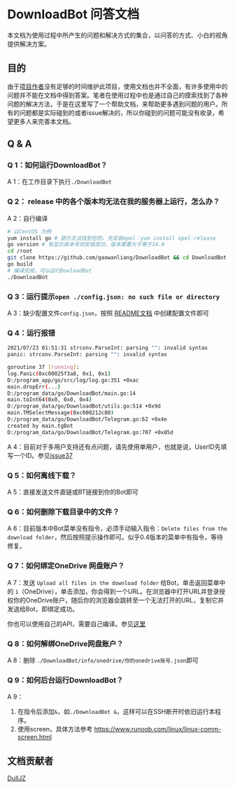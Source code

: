 # DownloadBot 问答文档
本文档为使用过程中所产生的问题和解决方式的集合，以问答的方式、小白的视角提供解决方案。
## 目的
由于[项目作者](https://github.com/gaowanliang)没有足够的时间维护此项目，使用文档也并不全面，有许多使用中的问题并不能在文档中得到答案。笔者在使用过程中也是通过自己的摸索找到了各种问题的解决方法，于是在这里写了一个帮助文档，来帮助更多遇到问题的用户。所有的问题都是实际碰到的或者issue解决的，所以你碰到的问题可能没有收录，希望更多人来完善本文档。
## Q & A

### Q 1：如何运行DownloadBot？

A 1：在工作目录下执行`./DownloadBot`

### Q 2： release 中的各个版本均无法在我的服务器上运行，怎么办？
A 2：自行编译

```bash
# 以CentOS 为例
yum install go # 提示无法找到包的，先安装epel：yum install epel-release
go version # 有显示版本号则安装成功，版本需要大于等于14.0
cd /root
git clone https://github.com/gaowanliang/DownloadBot && cd DownloadBot
go build
# 编译完成，可以运行DowloadBot
./DownloadBot
```

### Q 3：运行提示`open ./config.json: no such file or directory`

A 3：缺少配置文件`config.json`，按照 [README文档](https://github.com/gaowanliang/DownloadBot/blob/main/docs/README_zh-CN.md#%E9%85%8D%E7%BD%AE%E6%96%87%E4%BB%B6%E7%A4%BA%E4%BE%8B) 中创建配置文件即可

### Q 4：运行报错

```bash
2021/07/23 01:51:31 strconv.ParseInt: parsing "": invalid syntax
panic: strconv.ParseInt: parsing "": invalid syntax

goroutine 37 [running]:
log.Panic(0xc00025f3a8, 0x1, 0x1)
D:/program_app/go/src/log/log.go:351 +0xac
main.dropErr(...)
D:/program_data/go/DownloadBot/main.go:14
main.toInt64(0x0, 0x0, 0x4)
D:/program_data/go/DownloadBot/utils.go:514 +0x9d
main.TMSelectMessage(0xc000212c80)
D:/program_data/go/DownloadBot/Telegram.go:62 +0x4e
created by main.tgBot
D:/program_data/go/DownloadBot/Telegram.go:707 +0x85d
```

A 4：目前对于多用户支持还有点问题，请先使用单用户，也就是说，UserID先填写一个ID。参见[issue37](https://github.com/gaowanliang/DownloadBot/issues/37)

### Q 5：如何离线下载？

A 5：直接发送文件直链或BT链接到你的Bot即可

### Q 6：如何删除下载目录中的文件？

A 6：目前版本中Bot菜单没有指令，必须手动输入指令：`Delete files from the download folder`，然后按照提示操作即可。似乎0.4版本的菜单中有指令，等待修复。

### Q 7：如何绑定OneDrive 网盘账户？

A 7：发送 `Upload all files in the download folder` 给Bot，单击返回菜单中的 `1`（OneDrive），单击添加，你会得到一个URL。在浏览器中打开URL并登录授权你的OneDrive账户，随后你的浏览器会跳转至一个无法打开的URL，复制它并发送给Bot，即绑定成功。

你也可以使用自己的API，需要自己编译。参见[这里](https://github.com/gaowanliang/DownloadBot/issues/30#issuecomment-888344140)

### Q 8：如何解绑OneDrive网盘账户？

 A 8：删除 `./DownloadBot/info/onedrive/你的onedrive账号.json`即可

### Q 9：如何后台运行DownloadBot？

A 9：
1. 在指令后添加`&`，如`./DownloadBot &`，这样可以在SSH断开时依旧运行本程序。
2. 使用screen，具体方法参考 https://www.runoob.com/linux/linux-comm-screen.html

## 文档贡献者

[DullJZ](https://github.com/DullJZ)
